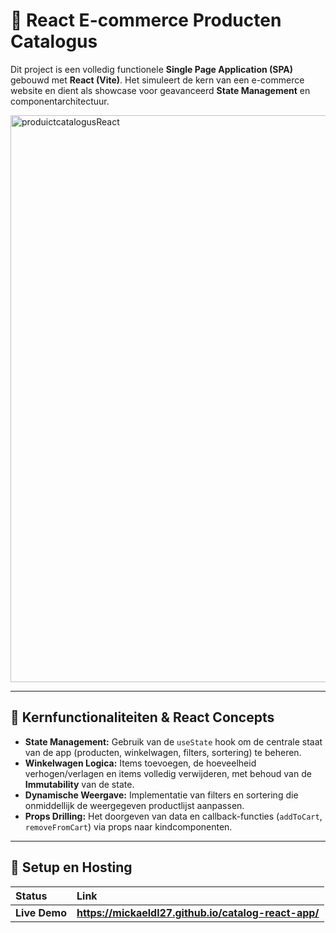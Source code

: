 # 🛒 React E-commerce Producten Catalogus

Dit project is een volledig functionele **Single Page Application (SPA)** gebouwd met **React (Vite)**. Het simuleert de kern van een e-commerce website en dient als showcase voor geavanceerd **State Management** en componentarchitectuur.

<img width="962" height="907" alt="produictcatalogusReact" src="https://github.com/user-attachments/assets/5b8e4e91-262b-4f25-bf83-de606ae6620c" />

---

## 🔑 Kernfunctionaliteiten & React Concepts

* **State Management:** Gebruik van de `useState` hook om de centrale staat van de app (producten, winkelwagen, filters, sortering) te beheren.
* **Winkelwagen Logica:** Items toevoegen, de hoeveelheid verhogen/verlagen en items volledig verwijderen, met behoud van de **Immutability** van de state.
* **Dynamische Weergave:** Implementatie van filters en sortering die onmiddellijk de weergegeven productlijst aanpassen.
* **Props Drilling:** Het doorgeven van data en callback-functies (`addToCart`, `removeFromCart`) via props naar kindcomponenten.

---

## 🚀 Setup en Hosting

| Status | Link |
| :--- | :--- |
| **Live Demo** | **https://mickaeldl27.github.io/catalog-react-app/** |
